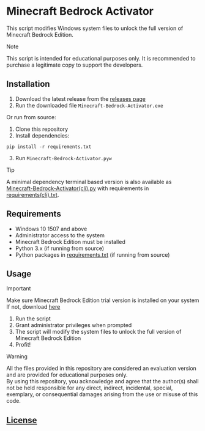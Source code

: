 # Minecraft Bedrock Activator

This script modifies Windows system files to unlock the full version of Minecraft Bedrock Edition.

> [!NOTE]
> This script is intended for educational purposes only. It is recommended to purchase a legitimate copy to support the developers.

## Installation

1. Download the latest release from the [releases page](https://github.com/singhmanasmay/minecraftbedrock-activator/releases)
2. Run the downloaded file `Minecraft-Bedrock-Activator.exe`

Or run from source:

1. Clone this repository
2. Install dependencies:
```
pip install -r requirements.txt
```
3. Run `Minecraft-Bedrock-Activator.pyw`

> [!TIP]
> A minimal dependency terminal based version is also available as [Minecraft-Bedrock-Activator(cli).py](Minecraft-Bedrock-Activator(cli).py) with requirements in [requirements(cli).txt](requirements(cli).txt).

## Requirements

- Windows 10 1507 and above
- Administrator access to the system
- Minecraft Bedrock Edition must be installed
- Python 3.x (if running from source)
- Python packages in [requirements.txt](requirements.txt) (if running from source)

## Usage

> [!IMPORTANT]
> Make sure Minecraft Bedrock Edition trial version is installed on your system\
> If not, download [here](https://www.microsoft.com/p/minecraft-for-windows-10/9nblggh2jhxj)

1. Run the script
2. Grant administrator privileges when prompted
3. The script will modify the system files to unlock the full version of Minecraft Bedrock Edition
4. Profit!

> [!WARNING]
> All the files provided in this repository are considered an evaluation version and are provided for educational purposes only.\
> By using this repository, you acknowledge and agree that the author(s) shall not be held responsible for any direct, indirect, incidental, special, exemplary, or consequential damages arising from the use or misuse of this code.


## [License](LICENSE)
